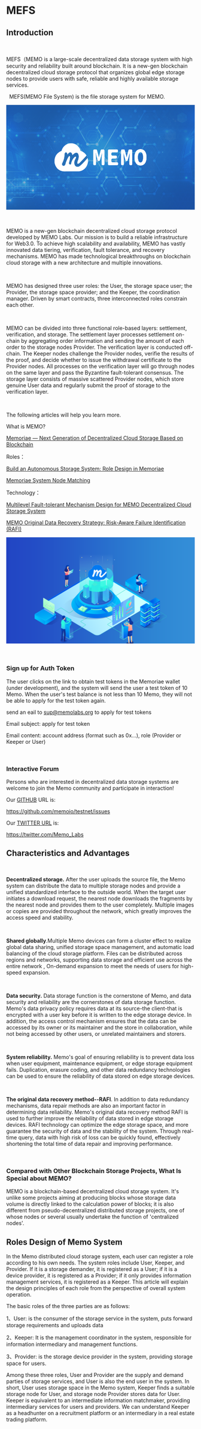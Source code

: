 # MEFS

## Introduction

&nbsp;

MEFS（MEMO is a large-scale decentralized data storage system with high security and reliability built around blockchain. It is a new-gen blockchain decentralized cloud storage protocol that organizes global edge storage nodes to provide users with safe, reliable and highly available storage services.

&nbsp;
MEFS(MEMO File System) is the file storage system for MEMO.

![memo](../../images/mefs/memo-icon.png)

&nbsp;

MEMO is a new-gen blockchain decentralized cloud storage protocol developed by MEMO Labs. Our mission is to build a reliable infrastructure for Web3.0. To achieve high scalability and availability, MEMO has vastly innovated data tiering, verification, fault tolerance, and recovery mechanisms. MEMO has made technological breakthroughs on blockchain cloud storage with a new architecture and multiple innovations.

&nbsp;

MEMO has designed three user roles: the User, the storage space user; the Provider, the storage space provider; and the Keeper, the coordination manager. Driven by smart contracts, three interconnected roles constrain each other.

&nbsp;

MEMO can be divided into three functional role-based layers: settlement, verification, and storage. The settlement layer processes settlement on-chain by aggregating order information and sending the amount of each order to the storage nodes Provider. The verification layer is conducted off-chain. The Keeper nodes challenge the Provider nodes, verifie the results of the proof, and decide whether to issue the withdrawal certificate to the Provider nodes. All processes on the verification layer will go through nodes on the same layer and pass the Byzantine fault-tolerant consensus. The storage layer consists of massive scattered Provider nodes, which store genuine User data and regularly submit the proof of storage to the verification layer.

&nbsp;

The following articles will help you learn more.

What is MEMO?

[Memoriae — Next Generation of Decentralized Cloud Storage Based on Blockchain](https://memolabs.medium.com/memoriae-next-generation-of-decentralized-cloud-storage-based-on-blockchain-9151ab8c1aaa)

Roles：

[Build an Autonomous Storage System: Role Design in Memoriae](https://memolabs.medium.com/build-an-autonomous-storage-system-role-design-in-memoriae-f724c405ddc)

[Memoriae System Node Matching](https://memolabs.medium.com/memoriae-system-node-matching-d246fca41009)

Technology：

[Multilevel Fault-tolerant Mechanism Design for MEMO Decentralized Cloud Storage System](https://memolabs.medium.com/multilevel-fault-tolerant-mechanism-design-for-memo-decentralized-cloud-storage-system-f3c585eb401d)

[MEMO Original Data Recovery Strategy: Risk-Aware Failure Identification (RAFI)](https://medium.com/memolabs/the-risk-aware-failure-identification-rafi-strategy-of-memo-decentralized-cloud-storage-system-6c5990ec8cb3)

![memo-picture](../../images/mefs/memoPic.png)

&nbsp;  

### Sign up for Auth Token

The user clicks on the link to obtain test tokens in the Memoriae wallet (under development), and the system will send the user a test token of 10 Memo. When the user's test balance is not less than 10 Memo, they will not be able to apply for the test token again.

send an eail to [sup@memolabs.org](mailto:sup@memolabs.org) to apply for test tokens

Email subject: apply for test token

Email content: account address (format such as 0x...), role (Provider or Keeper or User)

&nbsp;

### Interactive Forum

Persons who are interested in decentralized data storage systems are welcome to join the Memo community and participate in interaction!

Our [GITHUB](https://github.com/memoio/testnet/issues) URL is:

<https://github.com/memoio/testnet/issues>

Our [TWITTER URL](https://twitter.com/Memo_Labs) is:

<https://twitter.com/Memo_Labs>

## Characteristics and Advantages

&nbsp;

**Decentralized storage.** After the user uploads the source file, the Memo system can distribute the data to multiple storage nodes and provide a unified standardized interface to the outside world. When the target user initiates a download request, the nearest node downloads the fragments by the nearest node and provides them to the user completely. Multiple images or copies are provided throughout the network, which greatly improves the access speed and stability.

&nbsp;

**Shared globally**.Multiple Memo devices can form a cluster effect to realize global data sharing, unified storage space management, and automatic load balancing of the cloud storage platform. Files can be distributed across regions and networks, supporting data storage and efficient use across the entire network , On-demand expansion to meet the needs of users for high-speed expansion.

&nbsp;

**Data security.** Data storage function is the cornerstone of Memo, and data security and reliability are the cornerstones of data storage function. Memo's data privacy policy requires data at its source-the client-that is encrypted with a user key before it is written to the edge storage device. In addition, the access control mechanism ensures that the data can be accessed by its owner or its maintainer and the store in collaboration, while not being accessed by other users, or unrelated maintainers and storers.

&nbsp;

**System reliability.** Memo's goal of ensuring reliability is to prevent data loss when user equipment, maintenance equipment, or edge storage equipment fails. Duplication, erasure coding, and other data redundancy technologies can be used to ensure the reliability of data stored on edge storage devices.

&nbsp;

**The original data recovery method--RAFI**. In addition to data redundancy mechanisms, data repair methods are also an important factor in determining data reliability. Memo's original data recovery method RAFI is used to further improve the reliability of data stored in edge storage devices. RAFI technology can optimize the edge storage space, and more guarantee the security of data and the stability of the system. Through real-time query, data with high risk of loss can be quickly found, effectively shortening the total time of data repair and improving performance.

&nbsp;

### Compared with Other Blockchain Storage Projects, What Is Special about MEMO?

MEMO is a blockchain-based decentralized cloud storage system. It's unlike some projects aiming at producing blocks whose storage data volume is directly linked to the calculation power of blocks; it is also different from pseudo-decentralized distributed storage projects, one of whose nodes or several usually undertake the function of 'centralized nodes'.

## Roles Design of Memo System

In the Memo distributed cloud storage system, each user can register a role according to his own needs. The system roles include User, Keeper, and Provider. If it is a storage demander, it is registered as a User; if it is a device provider, it is registered as a Provider; if it only provides information management services, it is registered as a Keeper. This article will explain the design principles of each role from the perspective of overall system operation.

The basic roles of the three parties are as follows:

1、User: is the consumer of the storage service in the system, puts forward storage requirements and uploads data

2、Keeper: It is the management coordinator in the system, responsible for information intermediary and management functions.

3、Provider: is the storage device provider in the system, providing storage space for users.

Among these three roles, User and Provider are the supply and demand parties of storage services, and User is also the end user in the system. In short, User uses storage space in the Memo system, Keeper finds a suitable storage node for User, and storage node Provider stores data for User. Keeper is equivalent to an intermediate information matchmaker, providing intermediary services for users and providers. We can understand Keeper as a headhunter on a recruitment platform or an intermediary in a real estate trading platform.
